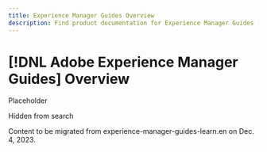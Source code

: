 ```yaml
---
title: Experience Manager Guides Overview
description: Find product documentation for Experience Manager Guides (formerly XML Documentation for Adobe Experience Manager). Learn about native DITA support and structured authoring in Experience Manager.
---
```

# [!DNL Adobe Experience Manager Guides] Overview

Placeholder

Hidden from search

Content to be migrated from experience-manager-guides-learn.en on Dec. 4, 2023.
